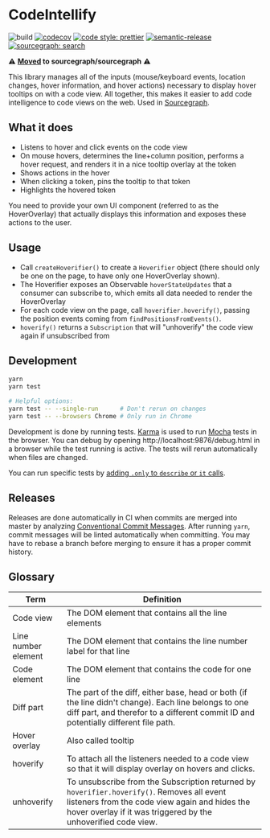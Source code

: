 # CodeIntellify

![build](https://github.com/sourcegraph/codeintellify/actions/workflows/build.yml/badge.svg)
[![codecov](https://codecov.io/gh/sourcegraph/codeintellify/branch/master/graph/badge.svg?token=1Xk7sdvG0y)](https://codecov.io/gh/sourcegraph/codeintellify)
[![code style: prettier](https://img.shields.io/badge/code_style-prettier-ff69b4.svg)](https://github.com/prettier/prettier)
[![semantic-release](https://img.shields.io/badge/%20%20%F0%9F%93%A6%F0%9F%9A%80-semantic--release-e10079.svg)](https://github.com/semantic-release/semantic-release)
[![sourcegraph: search](https://img.shields.io/badge/sourcegraph-search-brightgreen.svg)](https://sourcegraph.com/github.com/sourcegraph/codeintellify)

⚠️ **[Moved](https://github.com/sourcegraph/sourcegraph/pull/28153) to sourcegraph/sourcegraph** ⚠️

This library manages all of the inputs (mouse/keyboard events, location changes, hover information, and hover actions) necessary to display hover tooltips on with a code view. All together, this makes it easier to add code intelligence to code views on the web. Used in [Sourcegraph](https://sourcegraph.com).

## What it does

- Listens to hover and click events on the code view
- On mouse hovers, determines the line+column position, performs a hover request, and renders it in a nice tooltip overlay at the token
- Shows actions in the hover
- When clicking a token, pins the tooltip to that token
- Highlights the hovered token

You need to provide your own UI component (referred to as the HoverOverlay) that actually displays this information and exposes these actions to the user.

## Usage

- Call `createHoverifier()` to create a `Hoverifier` object (there should only be one on the page, to have only one HoverOverlay shown).
- The Hoverifier exposes an Observable `hoverStateUpdates` that a consumer can subscribe to, which emits all data needed to render the HoverOverlay
- For each code view on the page, call `hoverifier.hoverify()`, passing the position events coming from `findPositionsFromEvents()`.
- `hoverify()` returns a `Subscription` that will "unhoverify" the code view again if unsubscribed from

## Development

```sh
yarn
yarn test

# Helpful options:
yarn test -- --single-run      # Don't rerun on changes
yarn test -- --browsers Chrome # Only run in Chrome
```

Development is done by running tests. [Karma](https://github.com/karma-runner/karma) is used to run
[Mocha](https://github.com/mochajs/mocha) tests in the browser. You can debug by opening http://localhost:9876/debug.html in
a browser while the test running is active. The tests will rerun automatically when files are changed.

You can run specific tests by [adding `.only` to `describe` or `it` calls](https://mochajs.org/#exclusive-tests).

## Releases

Releases are done automatically in CI when commits are merged into master by analyzing [Conventional Commit Messages](https://conventionalcommits.org/).
After running `yarn`, commit messages will be linted automatically when committing.
You may have to rebase a branch before merging to ensure it has a proper commit history.

## Glossary

| Term                | Definition                                                                                                                                                                                                    |
| ------------------- | ------------------------------------------------------------------------------------------------------------------------------------------------------------------------------------------------------------- |
| Code view           | The DOM element that contains all the line elements                                                                                                                                                           |
| Line number element | The DOM element that contains the line number label for that line                                                                                                                                             |
| Code element        | The DOM element that contains the code for one line                                                                                                                                                           |
| Diff part           | The part of the diff, either base, head or both (if the line didn't change). Each line belongs to one diff part, and therefor to a different commit ID and potentially different file path.                   |
| Hover overlay       | Also called tooltip                                                                                                                                                                                           |
| hoverify            | To attach all the listeners needed to a code view so that it will display overlay on hovers and clicks.                                                                                                       |
| unhoverify          | To unsubscribe from the Subscription returned by `hoverifier.hoverify()`. Removes all event listeners from the code view again and hides the hover overlay if it was triggered by the unhoverified code view. |
